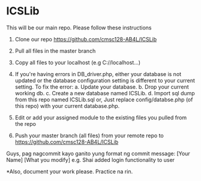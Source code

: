ICSLib
======
This will be our main repo. Please follow these instructions

1. Clone our repo https://github.com/cmsc128-AB4L/ICSLib
2. Pull all files in the master branch
3. Copy all files to your localhost (e.g C://localhost...)
4. If you're having errors in DB_driver.php, either your database is not updated or the database configuration setting is different to your current setting. To fix the error:
    a. Update your database. 
    b. Drop your current working db. 
    c. Create a new database named ICSLib. 
    d. Import sql dump from this repo named ICSLib.sql
    or, Just replace config/databse.php (of this repo) with your current database.php.

5. Edit or add your assigned module to the existing files you pulled from the repo
6. Push your master branch (all files) from your remote repo to https://github.com/cmsc128-AB4L/ICSLib

Guys, pag nagcommit kayo ganito yung format ng commit message: [Your Name] [What you modify]
e.g. Shai added login functionality to user

*Also, document your work please. Practice na rin.
